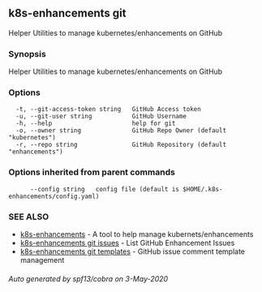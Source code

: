 ## k8s-enhancements git

Helper Utilities to manage kubernetes/enhancements on GitHub

### Synopsis

Helper Utilities to manage kubernetes/enhancements on GitHub

### Options

```
  -t, --git-access-token string   GitHub Access token
  -u, --git-user string           GitHub Username
  -h, --help                      help for git
  -o, --owner string              GitHub Repo Owner (default "kubernetes")
  -r, --repo string               GitHub Repository (default "enhancements")
```

### Options inherited from parent commands

```
      --config string   config file (default is $HOME/.k8s-enhancements/config.yaml)
```

### SEE ALSO

* [k8s-enhancements](k8s-enhancements.md)	 - A tool to help manage kubernets/enhancements
* [k8s-enhancements git issues](k8s-enhancements_git_issues.md)	 - List GitHub Enhancement Issues
* [k8s-enhancements git templates](k8s-enhancements_git_templates.md)	 - GitHub issue comment template management

###### Auto generated by spf13/cobra on 3-May-2020
